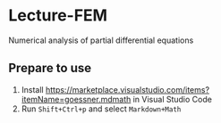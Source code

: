 # Lecture-FEM
 Numerical analysis of partial differential equations

## Prepare to use

1. Install https://marketplace.visualstudio.com/items?itemName=goessner.mdmath in Visual Studio Code
2. Run `Shift+Ctrl+p` and select `Markdown+Math`

